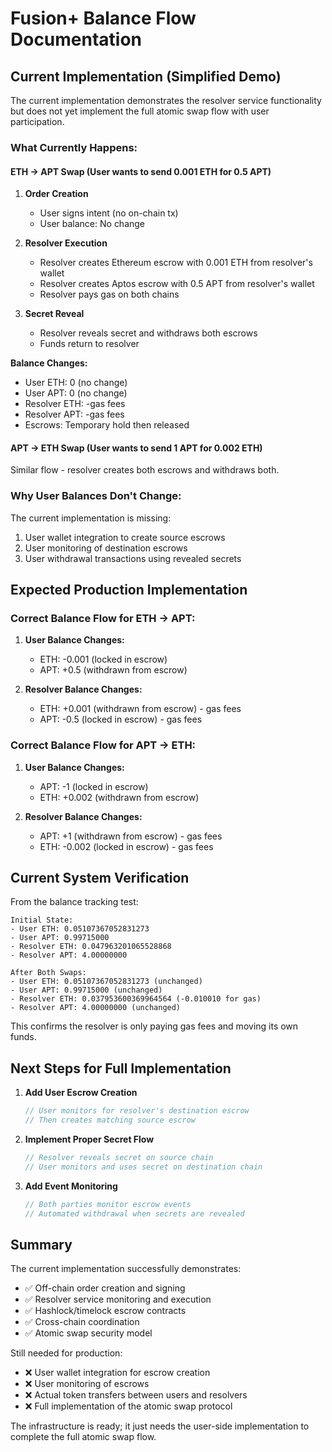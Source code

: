# Fusion+ Balance Flow Documentation

## Current Implementation (Simplified Demo)

The current implementation demonstrates the resolver service functionality but does not yet implement the full atomic swap flow with user participation.

### What Currently Happens:

#### ETH → APT Swap (User wants to send 0.001 ETH for 0.5 APT)

1. **Order Creation**
   - User signs intent (no on-chain tx)
   - User balance: No change

2. **Resolver Execution**
   - Resolver creates Ethereum escrow with 0.001 ETH from resolver's wallet
   - Resolver creates Aptos escrow with 0.5 APT from resolver's wallet
   - Resolver pays gas on both chains

3. **Secret Reveal**
   - Resolver reveals secret and withdraws both escrows
   - Funds return to resolver

**Balance Changes:**
- User ETH: 0 (no change)
- User APT: 0 (no change)
- Resolver ETH: -gas fees
- Resolver APT: -gas fees
- Escrows: Temporary hold then released

#### APT → ETH Swap (User wants to send 1 APT for 0.002 ETH)

Similar flow - resolver creates both escrows and withdraws both.

### Why User Balances Don't Change:

The current implementation is missing:
1. User wallet integration to create source escrows
2. User monitoring of destination escrows
3. User withdrawal transactions using revealed secrets

## Expected Production Implementation

### Correct Balance Flow for ETH → APT:

1. **User Balance Changes:**
   - ETH: -0.001 (locked in escrow)
   - APT: +0.5 (withdrawn from escrow)

2. **Resolver Balance Changes:**
   - ETH: +0.001 (withdrawn from escrow) - gas fees
   - APT: -0.5 (locked in escrow) - gas fees

### Correct Balance Flow for APT → ETH:

1. **User Balance Changes:**
   - APT: -1 (locked in escrow)
   - ETH: +0.002 (withdrawn from escrow)

2. **Resolver Balance Changes:**
   - APT: +1 (withdrawn from escrow) - gas fees
   - ETH: -0.002 (locked in escrow) - gas fees

## Current System Verification

From the balance tracking test:

```
Initial State:
- User ETH: 0.05107367052831273
- User APT: 0.99715000
- Resolver ETH: 0.047963201065528868
- Resolver APT: 4.00000000

After Both Swaps:
- User ETH: 0.05107367052831273 (unchanged)
- User APT: 0.99715000 (unchanged)
- Resolver ETH: 0.037953600369964564 (-0.010010 for gas)
- Resolver APT: 4.00000000 (unchanged)
```

This confirms the resolver is only paying gas fees and moving its own funds.

## Next Steps for Full Implementation

1. **Add User Escrow Creation**
   ```javascript
   // User monitors for resolver's destination escrow
   // Then creates matching source escrow
   ```

2. **Implement Proper Secret Flow**
   ```javascript
   // Resolver reveals secret on source chain
   // User monitors and uses secret on destination chain
   ```

3. **Add Event Monitoring**
   ```javascript
   // Both parties monitor escrow events
   // Automated withdrawal when secrets are revealed
   ```

## Summary

The current implementation successfully demonstrates:
- ✅ Off-chain order creation and signing
- ✅ Resolver service monitoring and execution
- ✅ Hashlock/timelock escrow contracts
- ✅ Cross-chain coordination
- ✅ Atomic swap security model

Still needed for production:
- ❌ User wallet integration for escrow creation
- ❌ User monitoring of escrows
- ❌ Actual token transfers between users and resolvers
- ❌ Full implementation of the atomic swap protocol

The infrastructure is ready; it just needs the user-side implementation to complete the full atomic swap flow.